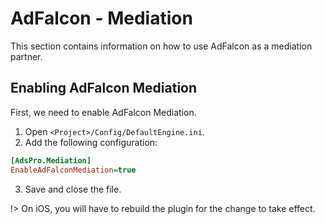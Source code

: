 # AdFalcon - Mediation
This section contains information on how to use AdFalcon as a mediation partner.

## Enabling AdFalcon Mediation
First, we need to enable AdFalcon Mediation. 
1. Open `<Project>/Config/DefaultEngine.ini`.
2. Add the following configuration:
```ini
[AdsPro.Mediation]
EnableAdFalconMediation=true
```
3. Save and close the file.

!> On iOS, you will have to rebuild the plugin for the change to take effect.
